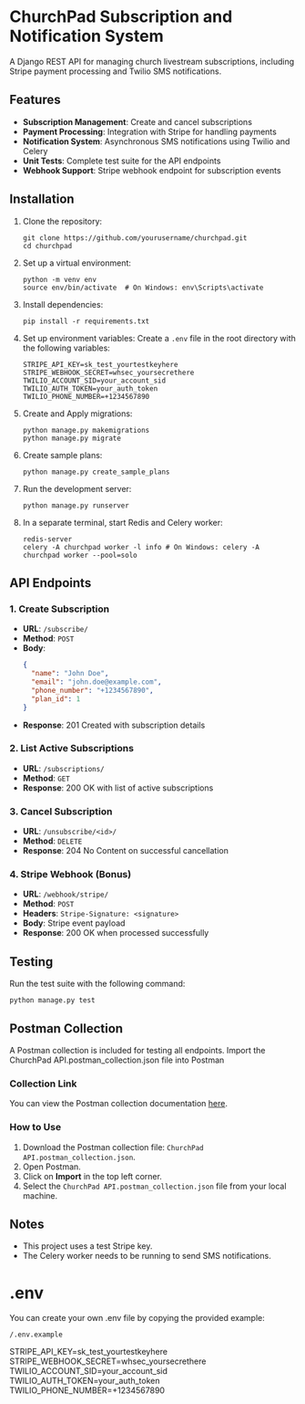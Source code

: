 # ChurchPad Subscription and Notification System

A Django REST API for managing church livestream subscriptions, including Stripe payment processing and Twilio SMS notifications.

## Features

- **Subscription Management**: Create and cancel subscriptions
- **Payment Processing**: Integration with Stripe for handling payments
- **Notification System**: Asynchronous SMS notifications using Twilio and Celery
- **Unit Tests**: Complete test suite for the API endpoints
- **Webhook Support**: Stripe webhook endpoint for subscription events

## Installation

1. Clone the repository:

   ```
   git clone https://github.com/yourusername/churchpad.git
   cd churchpad
   ```

2. Set up a virtual environment:

   ```
   python -m venv env
   source env/bin/activate  # On Windows: env\Scripts\activate
   ```

3. Install dependencies:

   ```
   pip install -r requirements.txt
   ```

4. Set up environment variables:
   Create a `.env` file in the root directory with the following variables:

   ```
   STRIPE_API_KEY=sk_test_yourtestkeyhere
   STRIPE_WEBHOOK_SECRET=whsec_yoursecrethere
   TWILIO_ACCOUNT_SID=your_account_sid
   TWILIO_AUTH_TOKEN=your_auth_token
   TWILIO_PHONE_NUMBER=+1234567890
   ```

5. Create and Apply migrations:

   ```
   python manage.py makemigrations
   python manage.py migrate
   ```

6. Create sample plans:

   ```
   python manage.py create_sample_plans
   ```

7. Run the development server:

   ```
   python manage.py runserver
   ```

8. In a separate terminal, start Redis and Celery worker:
   ```
   redis-server
   celery -A churchpad worker -l info # On Windows: celery -A churchpad worker --pool=solo
   ```

## API Endpoints

### 1. Create Subscription

- **URL**: `/subscribe/`
- **Method**: `POST`
- **Body**:
  ```json
  {
    "name": "John Doe",
    "email": "john.doe@example.com",
    "phone_number": "+1234567890",
    "plan_id": 1
  }
  ```
- **Response**: 201 Created with subscription details

### 2. List Active Subscriptions

- **URL**: `/subscriptions/`
- **Method**: `GET`
- **Response**: 200 OK with list of active subscriptions

### 3. Cancel Subscription

- **URL**: `/unsubscribe/<id>/`
- **Method**: `DELETE`
- **Response**: 204 No Content on successful cancellation

### 4. Stripe Webhook (Bonus)

- **URL**: `/webhook/stripe/`
- **Method**: `POST`
- **Headers**: `Stripe-Signature: <signature>`
- **Body**: Stripe event payload
- **Response**: 200 OK when processed successfully

## Testing

Run the test suite with the following command:

```
python manage.py test
```

## Postman Collection

A Postman collection is included for testing all endpoints. Import the ChurchPad API.postman_collection.json file into Postman

### Collection Link

You can view the Postman collection documentation [here](https://documenter.getpostman.com/view/32765991/2sB2jAcoPy).

### How to Use

1. Download the Postman collection file: `ChurchPad API.postman_collection.json`.
2. Open Postman.
3. Click on **Import** in the top left corner.
4. Select the `ChurchPad API.postman_collection.json` file from your local machine.

## Notes

- This project uses a test Stripe key.
- The Celery worker needs to be running to send SMS notifications.

# .env

You can create your own .env file by copying the provided example:

```
/.env.example
```

STRIPE_API_KEY=sk_test_yourtestkeyhere
STRIPE_WEBHOOK_SECRET=whsec_yoursecrethere
TWILIO_ACCOUNT_SID=your_account_sid
TWILIO_AUTH_TOKEN=your_auth_token
TWILIO_PHONE_NUMBER=+1234567890

